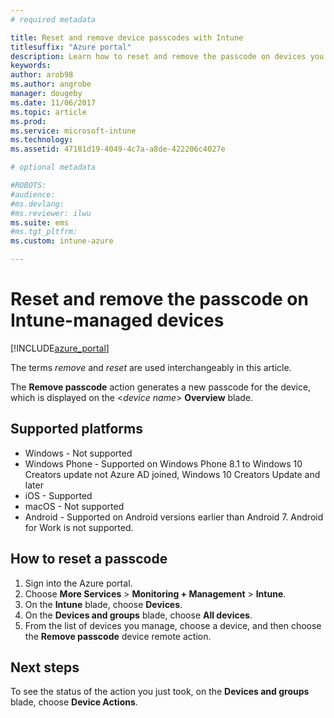 ```yaml
---
# required metadata

title: Reset and remove device passcodes with Intune 
titlesuffix: "Azure portal"
description: Learn how to reset and remove the passcode on devices you manage with Intune.
keywords:
author: arob98
ms.author: angrobe
manager: dougeby
ms.date: 11/06/2017
ms.topic: article
ms.prod:
ms.service: microsoft-intune
ms.technology:
ms.assetid: 47181d19-4049-4c7a-a8de-422206c4027e

# optional metadata

#ROBOTS:
#audience:
#ms.devlang:
#ms.reviewer: ilwu
ms.suite: ems
#ms.tgt_pltfrm:
ms.custom: intune-azure

---
```


# Reset and remove the passcode on Intune-managed devices


[!INCLUDE[azure_portal](./includes/azure_portal.md)]

The terms *remove* and *reset* are used interchangeably in this article.

The **Remove passcode** action generates a new passcode for the device, which is displayed on the <*device name*> **Overview** blade.

## Supported platforms

- Windows - Not supported
- Windows Phone - Supported on Windows Phone 8.1 to Windows 10 Creators update not Azure AD joined, Windows 10 Creators Update and later
- iOS - Supported
- macOS - Not supported
- Android - Supported on Android versions earlier than Android 7. Android for Work is not supported.

## How to reset a passcode

1. Sign into the Azure portal.
2. Choose **More Services** > **Monitoring + Management** > **Intune**.
3. On the **Intune** blade, choose **Devices**.
4. On the **Devices and groups** blade, choose **All devices**.
5. From the list of devices you manage, choose a device, and then choose the **Remove passcode** device remote action.

## Next steps

To see the status of the action you just took, on the **Devices and groups** blade, choose **Device Actions**.
